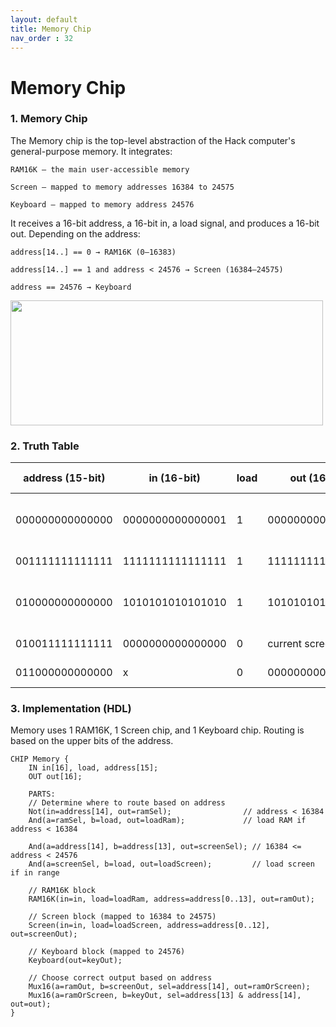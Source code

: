 ```yaml
---
layout: default
title: Memory Chip
nav_order : 32
---
```


# Memory Chip

### 1. Memory Chip

The Memory chip is the top-level abstraction of the Hack computer's general-purpose memory. It integrates:

    RAM16K – the main user-accessible memory

    Screen – mapped to memory addresses 16384 to 24575

    Keyboard – mapped to memory address 24576

It receives a 16-bit address, a 16-bit in, a load signal, and produces a 16-bit out. Depending on the address:

    address[14..] == 0 → RAM16K (0–16383)

    address[14..] == 1 and address < 24576 → Screen (16384–24575)

    address == 24576 → Keyboard

<img src="\images\memory.avif" width="500" height="200px"/>


### 2. Truth Table

| address (15-bit) | in (16-bit)         | load | out (16-bit)        | Memory Target | Notes                                 |
|------------------|---------------------|------|----------------------|----------------|---------------------------------------|
| 000000000000000  | 0000000000000001    | 1    | 0000000000000001     | RAM16K         | Writes to general memory (RAM[0])     |
| 001111111111111  | 1111111111111111    | 1    | 1111111111111111     | RAM16K         | Writes to RAM[8191]                   |
| 010000000000000  | 1010101010101010    | 1    | 1010101010101010     | Screen         | Writes to Screen[0] (address 16384)   |
| 010011111111111  | 0000000000000000    | 0    | current screen value | Screen         | Reads from Screen[8191]               |
| 011000000000000  | x                   | 0    | 0000000000000001     | Keyboard       | Reads key input                       |



### 3. Implementation (HDL)

Memory uses 1 RAM16K, 1 Screen chip, and 1 Keyboard chip. Routing is based on the upper bits of the address.

```hdl
CHIP Memory {
    IN in[16], load, address[15];
    OUT out[16];

    PARTS:
    // Determine where to route based on address
    Not(in=address[14], out=ramSel);                // address < 16384
    And(a=ramSel, b=load, out=loadRam);             // load RAM if address < 16384

    And(a=address[14], b=address[13], out=screenSel); // 16384 <= address < 24576
    And(a=screenSel, b=load, out=loadScreen);         // load screen if in range

    // RAM16K block
    RAM16K(in=in, load=loadRam, address=address[0..13], out=ramOut);

    // Screen block (mapped to 16384 to 24575)
    Screen(in=in, load=loadScreen, address=address[0..12], out=screenOut);

    // Keyboard block (mapped to 24576)
    Keyboard(out=keyOut);

    // Choose correct output based on address
    Mux16(a=ramOut, b=screenOut, sel=address[14], out=ramOrScreen);
    Mux16(a=ramOrScreen, b=keyOut, sel=address[13] & address[14], out=out);
}
 ```